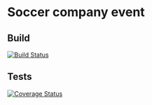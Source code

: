 # Soccer company event


## Build
[![Build Status](https://travis-ci.org/caiofralmeida/soccer-company-event.svg?branch=master)](http://travis-ci.org/caiofralmeida/soccer-company-event)

## Tests
[![Coverage Status](https://coveralls.io/repos/github/caiofralmeida/soccer-company-event/badge.svg?branch=master)](https://coveralls.io/github/caiofralmeida/soccer-company-event?branch=master)
